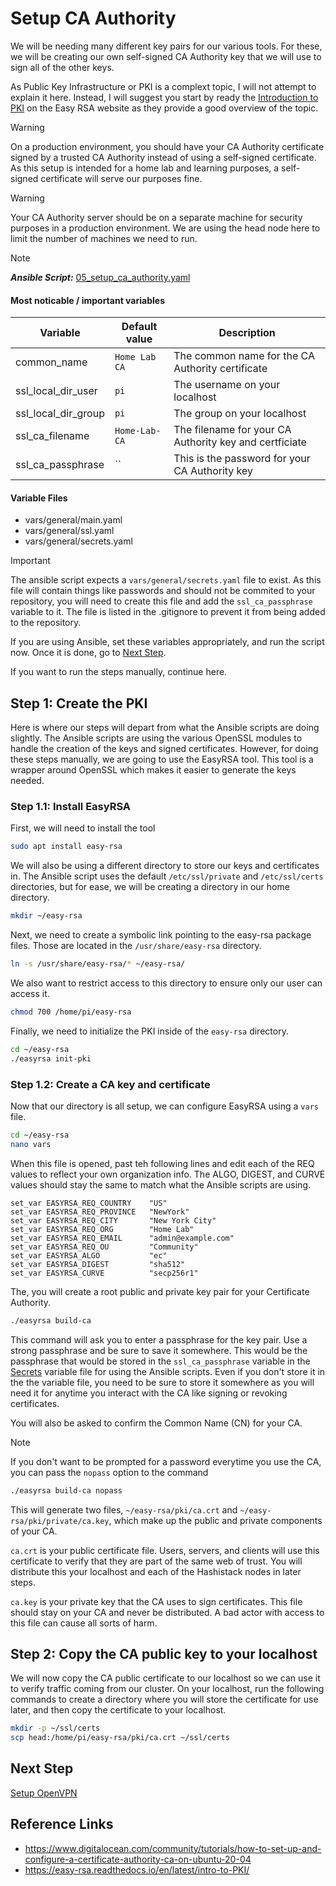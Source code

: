 # Setup CA Authority

We will be needing many different key pairs for our various tools. For
these, we will be creating our own self-signed CA Authority key that we
will use to sign all of the other keys.

As Public Key Infrastructure or PKI is a complext topic, I will not attempt
to explain it here. Instead, I will suggest you start by ready the
[Introduction to PKI](https://easy-rsa.readthedocs.io/en/latest/intro-to-PKI/)
on the Easy RSA website as they provide a good overview of the topic.

> [!WARNING]  
> On a production environment, you should have your CA Authority certificate
> signed by a trusted CA Authority instead of using a self-signed certificate.
> As this setup is intended for a home lab and learning purposes, a
> self-signed certificate will serve our purposes fine.

> [!WARNING]  
> Your CA Authority server should be on a separate machine for security
> purposes in a production environment. We are using the head node here
> to limit the number of machines we need to run.

> [!NOTE]  
> **_Ansible Script:_** [05_setup_ca_authority.yaml](../05_setup_ca_authority.yaml)

#### Most noticable / important variables

| Variable            | Default value | Description                                            |
| ------------------- | ------------- | ------------------------------------------------------ |
| common_name         | `Home Lab CA` | The common name for the CA Authority certificate       |
| ssl_local_dir_user  | `pi`          | The username on your localhost                         |
| ssl_local_dir_group | `pi`          | The group on your localhost                            |
| ssl_ca_filename     | `Home-Lab-CA` | The filename for your CA Authority key and certficiate |
| ssl_ca_passphrase   | ``            | This is the password for your CA Authority key         |

#### Variable Files

-   vars/general/main.yaml
-   vars/general/ssl.yaml
-   vars/general/secrets.yaml

> [!IMPORTANT]  
> The ansible script expects a `vars/general/secrets.yaml` file to exist.
> As this file will contain things like passwords and should not be commited
> to your repository, you will need to create this file and add the
> `ssl_ca_passphrase` variable to it. The file is listed in the .gitignore
> to prevent it from being added to the repository.

If you are using Ansible, set these variables appropriately, and run the
script now. Once it is done, go to [Next Step](#next-step).

If you want to run the steps manually, continue here.

## Step 1: Create the PKI

Here is where our steps will depart from what the Ansible scripts are
doing slightly. The Ansible scripts are using the various OpenSSL modules
to handle the creation of the keys and signed certificates. However,
for doing these steps manually, we are going to use the EasyRSA tool.
This tool is a wrapper around OpenSSL which makes it easier to generate
the keys needed.

### Step 1.1: Install EasyRSA

First, we will need to install the tool

```bash
sudo apt install easy-rsa
```

We will also be using a different directory to store our keys and
certificates in. The Ansible script uses the default `/etc/ssl/private`
and `/etc/ssl/certs` directories, but for ease, we will be creating
a directory in our home directory.

```bash
mkdir ~/easy-rsa
```

Next, we need to create a symbolic link pointing to the easy-rsa package
files. Those are located in the `/usr/share/easy-rsa` directory.

```bash
ln -s /usr/share/easy-rsa/* ~/easy-rsa/
```

We also want to restrict access to this directory to ensure only our
user can access it.

```bash
chmod 700 /home/pi/easy-rsa
```

Finally, we need to initialize the PKI inside of the `easy-rsa` directory.

```bash
cd ~/easy-rsa
./easyrsa init-pki
```

### Step 1.2: Create a CA key and certificate

Now that our directory is all setup, we can configure EasyRSA using a
`vars` file.

```bash
cd ~/easy-rsa
nano vars
```

When this file is opened, past teh following lines and edit each of the REQ
values to reflect your own organization info. The ALGO, DIGEST, and CURVE
values should stay the same to match what the Ansible scripts are using.

```
set_var EASYRSA_REQ_COUNTRY    "US"
set_var EASYRSA_REQ_PROVINCE   "NewYork"
set_var EASYRSA_REQ_CITY       "New York City"
set_var EASYRSA_REQ_ORG        "Home Lab"
set_var EASYRSA_REQ_EMAIL      "admin@example.com"
set_var EASYRSA_REQ_OU         "Community"
set_var EASYRSA_ALGO           "ec"
set_var EASYRSA_DIGEST         "sha512"
set_var EASYRSA_CURVE          "secp256r1"
```

The, you will create a root public and private key pair for your
Certificate Authority.

```bash
./easyrsa build-ca
```

This command will ask you to enter a passphrase for the key pair. Use
a strong passphrase and be sure to save it somewhere. This would be the
passphrase that would be stored in the `ssl_ca_passphrase` variable in
the [Secrets](../vars/general/secrets.yaml) variable file for using the
Ansible scripts. Even if you don't store it in the the variable file,
you need to be sure to store it somewhere as you will need it for anytime
you interact with the CA like signing or revoking certificates.

You will also be asked to confirm the Common Name (CN) for your CA.

> [!NOTE]  
> If you don't want to be prompted for a password everytime you use the
> CA, you can pass the `nopass` option to the command
>
> ```bash
> ./easyrsa build-ca nopass
> ```

This will generate two files, `~/easy-rsa/pki/ca.crt` and
`~/easy-rsa/pki/private/ca.key`, which make up the public and private
components of your CA.

`ca.crt` is your public certificate file. Users, servers, and clients
will use this certificate to verify that they are part of the same web
of trust. You will distribute this your localhost and each of the
Hashistack nodes in later steps.

`ca.key` is your private key that the CA uses to sign certificates. This
file should stay on your CA and never be distributed. A bad actor with
access to this file can cause all sorts of harm.

## Step 2: Copy the CA public key to your localhost

We will now copy the CA public certificate to our localhost so we can
use it to verify traffic coming from our cluster. On your localhost, run
the following commands to create a directory where you will store the
certificate for use later, and then copy the certificate to your localhost.

```bash
mkdir -p ~/ssl/certs
scp head:/home/pi/easy-rsa/pki/ca.crt ~/ssl/certs
```

## Next Step

[Setup OpenVPN](06_setup_openvpn.md)

## Reference Links

-   https://www.digitalocean.com/community/tutorials/how-to-set-up-and-configure-a-certificate-authority-ca-on-ubuntu-20-04
-   https://easy-rsa.readthedocs.io/en/latest/intro-to-PKI/
